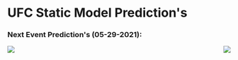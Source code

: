 # UFC Static Model Prediction's
### Next Event Prediction's (05-29-2021):
<img align='left' src='https://i.ibb.co/WWvF8jv/screenshot.png'>
<img align='right' src='https://i.ibb.co/5hfzXxz/cropped.png'>
